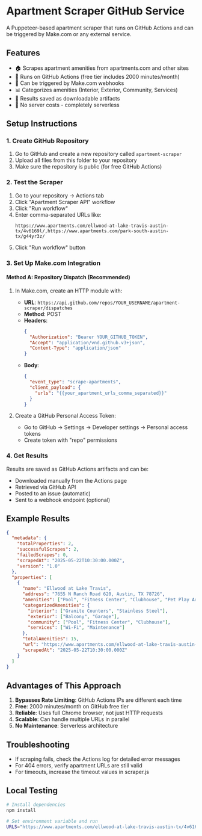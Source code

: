 # Apartment Scraper GitHub Service

A Puppeteer-based apartment scraper that runs on GitHub Actions and can be triggered by Make.com or any external service.

## Features

- 🏠 Scrapes apartment amenities from apartments.com and other sites
- 🤖 Runs on GitHub Actions (free tier includes 2000 minutes/month)
- 🔄 Can be triggered by Make.com webhooks
- 📊 Categorizes amenities (Interior, Exterior, Community, Services)
- 💾 Results saved as downloadable artifacts
- 🚀 No server costs - completely serverless

## Setup Instructions

### 1. Create GitHub Repository

1. Go to GitHub and create a new repository called `apartment-scraper`
2. Upload all files from this folder to your repository
3. Make sure the repository is public (for free GitHub Actions)

### 2. Test the Scraper

1. Go to your repository → Actions tab
2. Click "Apartment Scraper API" workflow
3. Click "Run workflow"
4. Enter comma-separated URLs like:
   ```
   https://www.apartments.com/ellwood-at-lake-travis-austin-tx/4v6169l/,https://www.apartments.com/park-south-austin-tx/g44yr3z/
   ```
5. Click "Run workflow" button

### 3. Set Up Make.com Integration

#### Method A: Repository Dispatch (Recommended)

1. In Make.com, create an HTTP module with:
   - **URL**: `https://api.github.com/repos/YOUR_USERNAME/apartment-scraper/dispatches`
   - **Method**: POST
   - **Headers**:
     ```json
     {
       "Authorization": "Bearer YOUR_GITHUB_TOKEN",
       "Accept": "application/vnd.github.v3+json",
       "Content-Type": "application/json"
     }
     ```
   - **Body**:
     ```json
     {
       "event_type": "scrape-apartments",
       "client_payload": {
         "urls": "{{your_apartment_urls_comma_separated}}"
       }
     }
     ```

2. Create a GitHub Personal Access Token:
   - Go to GitHub → Settings → Developer settings → Personal access tokens
   - Create token with "repo" permissions

### 4. Get Results

Results are saved as GitHub Actions artifacts and can be:
- Downloaded manually from the Actions page
- Retrieved via GitHub API
- Posted to an issue (automatic)
- Sent to a webhook endpoint (optional)

## Example Results

```json
{
  "metadata": {
    "totalProperties": 2,
    "successfulScrapes": 2,
    "failedScrapes": 0,
    "scrapedAt": "2025-05-22T10:30:00.000Z",
    "version": "1.0"
  },
  "properties": [
    {
      "name": "Ellwood at Lake Travis",
      "address": "7655 N Ranch Road 620, Austin, TX 78726",
      "amenities": ["Pool", "Fitness Center", "Clubhouse", "Pet Play Area"],
      "categorizedAmenities": {
        "interior": ["Granite Counters", "Stainless Steel"],
        "exterior": ["Balcony", "Garage"],
        "community": ["Pool", "Fitness Center", "Clubhouse"],
        "services": ["Wi-Fi", "Maintenance"]
      },
      "totalAmenities": 15,
      "url": "https://www.apartments.com/ellwood-at-lake-travis-austin-tx/4v6169l/",
      "scrapedAt": "2025-05-22T10:30:00.000Z"
    }
  ]
}
```

## Advantages of This Approach

1. **Bypasses Rate Limiting**: GitHub Actions IPs are different each time
2. **Free**: 2000 minutes/month on GitHub free tier
3. **Reliable**: Uses full Chrome browser, not just HTTP requests
4. **Scalable**: Can handle multiple URLs in parallel
5. **No Maintenance**: Serverless architecture

## Troubleshooting

- If scraping fails, check the Actions log for detailed error messages
- For 404 errors, verify apartment URLs are still valid
- For timeouts, increase the timeout values in scraper.js

## Local Testing

```bash
# Install dependencies
npm install

# Set environment variable and run
URLS="https://www.apartments.com/ellwood-at-lake-travis-austin-tx/4v6169l/" node scraper.js
```